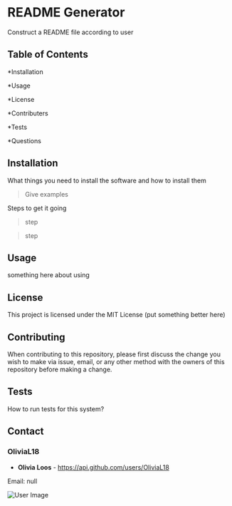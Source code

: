 
# README Generator

Construct a README file according to user 

## Table of Contents

*Installation

*Usage

*License

*Contributers

*Tests

*Questions 

## Installation

What things you need to install the software and how to install them

>Give examples

Steps to get it going

>step

>step

## Usage

something here about using 

## License

This project is licensed under the MIT License (put something better here)

## Contributing

When contributing to this repository, please first discuss the change you wish to make via issue, email, or any other method with the owners of this repository before making a change.

## Tests

How to run tests for this system?

## Contact

### OliviaL18

* **Olivia Loos** - https://api.github.com/users/OliviaL18

Email: null

![User Image](https://avatars1.githubusercontent.com/u/55845876?v=4)

